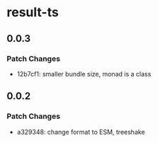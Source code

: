 # result-ts

## 0.0.3

### Patch Changes

- 12b7cf1: smaller bundle size, monad is a class

## 0.0.2

### Patch Changes

- a329348: change format to ESM, treeshake
